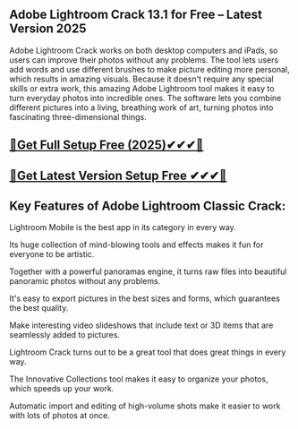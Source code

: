## Adobe Lightroom Crack 13.1 for Free – Latest Version 2025

Adobe Lightroom Crack works on both desktop computers and iPads, so users can improve their photos without any problems. The tool lets users add words and use different brushes to make picture editing more personal, which results in amazing visuals. Because it doesn't require any special skills or extra work, this amazing Adobe Lightroom tool makes it easy to turn everyday photos into incredible ones. The software lets you combine different pictures into a living, breathing work of art, turning photos into fascinating three-dimensional things.

## <a href="https://crackeadosofts.com/dl/">🔽Get Full Setup Free (2025)✔✔✔🔽</a>

## <a href="https://crackeadosofts.com/dl/">🔽Get Latest Version Setup Free ✔✔✔🔽</a>

## Key Features of Adobe Lightroom Classic Crack: 

Lightroom Mobile is the best app in its category in every way.

Its huge collection of mind-blowing tools and effects makes it fun for everyone to be artistic.

Together with a powerful panoramas engine, it turns raw files into beautiful panoramic photos without any problems.

It's easy to export pictures in the best sizes and forms, which guarantees the best quality.

Make interesting video slideshows that include text or 3D items that are seamlessly added to pictures.

Lightroom Crack turns out to be a great tool that does great things in every way.

The Innovative Collections tool makes it easy to organize your photos, which speeds up your work.

Automatic import and editing of high-volume shots make it easier to work with lots of photos at once.
